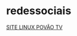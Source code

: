 # redessociais
<p>
<a href="https://gamercleanvic.github.io/redessociais/redes.html#redes" type="button" style:"background-color: darkgreen; color: white;" hover:"background-color: white; color: darkgreen;">SITE LINUX POVÃO TV</a>
</p>
